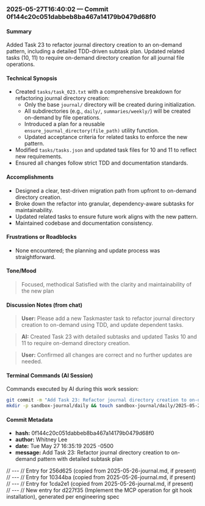 ### 2025-05-27T16:40:02 — Commit 0f144c20c051dabbeb8ba467a14179b0479d68f0

#### Summary

Added Task 23 to refactor journal directory creation to an on-demand pattern, including a detailed TDD-driven subtask plan. Updated related tasks (10, 11) to require on-demand directory creation for all journal file operations.

#### Technical Synopsis

- Created `tasks/task_023.txt` with a comprehensive breakdown for refactoring journal directory creation:
  - Only the base `journal/` directory will be created during initialization.
  - All subdirectories (e.g., `daily/`, `summaries/weekly/`) will be created on-demand by file operations.
  - Introduced a plan for a reusable `ensure_journal_directory(file_path)` utility function.
  - Updated acceptance criteria for related tasks to enforce the new pattern.
- Modified `tasks/tasks.json` and updated task files for 10 and 11 to reflect new requirements.
- Ensured all changes follow strict TDD and documentation standards.

#### Accomplishments
- Designed a clear, test-driven migration path from upfront to on-demand directory creation.
- Broke down the refactor into granular, dependency-aware subtasks for maintainability.
- Updated related tasks to ensure future work aligns with the new pattern.
- Maintained codebase and documentation consistency.

#### Frustrations or Roadblocks
- None encountered; the planning and update process was straightforward.

#### Tone/Mood
> Focused, methodical
> Satisfied with the clarity and maintainability of the new plan

#### Discussion Notes (from chat)
> **User:** Please add a new Taskmaster task to refactor journal directory creation to on-demand using TDD, and update dependent tasks.

> **AI:** Created Task 23 with detailed subtasks and updated Tasks 10 and 11 to require on-demand directory creation.

> **User:** Confirmed all changes are correct and no further updates are needed.

#### Terminal Commands (AI Session)
Commands executed by AI during this work session:
```bash
git commit -m "Add Task 23: Refactor journal directory creation to on-demand pattern with detailed subtask plan"
mkdir -p sandbox-journal/daily && touch sandbox-journal/daily/2025-05-27-journal.md
```

#### Commit Metadata
- **hash:** 0f144c20c051dabbeb8ba467a14179b0479d68f0
- **author:** Whitney Lee
- **date:** Tue May 27 16:35:19 2025 -0500
- **message:** Add Task 23: Refactor journal directory creation to on-demand pattern with detailed subtask plan

// ---
// Entry for 256d625 (copied from 2025-05-26-journal.md, if present)
// ---
// Entry for 10344ba (copied from 2025-05-26-journal.md, if present)
// ---
// Entry for 1cda2e1 (copied from 2025-05-26-journal.md, if present)
// ---
// New entry for d227f35 (Implement the MCP operation for git hook installation), generated per engineering spec
